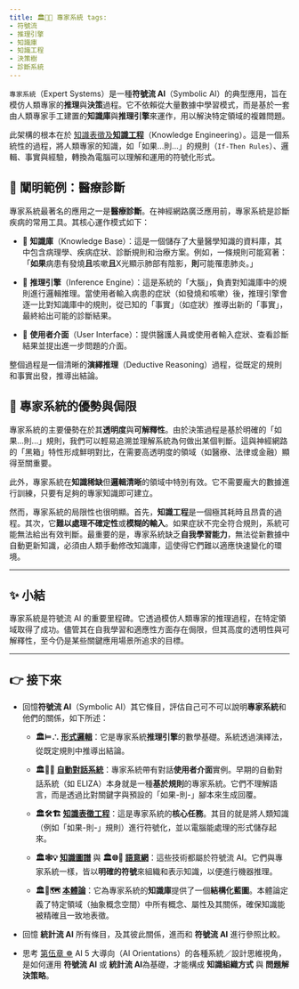 ```yaml
---
title: 🏛️🎁🧠 專家系統 tags:
- 符號流
- 推理引擎
- 知識庫
- 知識工程
- 決策樹
- 診斷系統
---
```


`專家系統`（Expert Systems）是一種**符號流 AI**（Symbolic AI）的典型應用，旨在模仿人類專家的**推理**與**決策**過程。它不依賴從大量數據中學習模式，而是基於一套由人類專家手工建置的**知識庫**與**推理引擎**來運作，用以解決特定領域的複雜問題。

此架構的根本在於 [知識表徵及**知識工程**](03-04-knowledge_representation.zh-hant)（Knowledge Engineering）。這是一個系統性的過程，將人類專家的知識，如「如果...則...」的規則（`If-Then Rules`）、邏輯、事實與經驗，轉換為電腦可以理解和運用的符號化形式。

## 🛅 闡明範例：醫療診斷

專家系統最著名的應用之一是**醫療診斷**。在神經網路廣泛應用前，專家系統是診斷疾病的常用工具。其核心運作模式如下：

- 🎁 **知識庫**（Knowledge Base）：這是一個儲存了大量醫學知識的資料庫，其中包含病理學、疾病症狀、診斷規則和治療方案。例如，一條規則可能寫著：「**如果**病患有發燒**且**咳嗽**且**X光顯示肺部有陰影，**則**可能罹患肺炎。」
    
- 🧠 **推理引擎**（Inference Engine）：這是系統的「大腦」，負責對知識庫中的規則進行邏輯推理。當使用者輸入病患的症狀（如發燒和咳嗽）後，推理引擎會逐一比對知識庫中的規則，從已知的「事實」（如症狀）推導出新的「事實」，最終給出可能的診斷結果。
    
- 💬 **使用者介面**（User Interface）：提供醫護人員或使用者輸入症狀、查看診斷結果並提出進一步問題的介面。
    

整個過程是一個清晰的**演繹推理**（Deductive Reasoning）過程，從既定的規則和事實出發，推導出結論。

## 🌟 專家系統的優勢與侷限

專家系統的主要優勢在於其**透明度**與**可解釋性**。由於決策過程是基於明確的「如果...則...」規則，我們可以輕易追溯並理解系統為何做出某個判斷。這與神經網路的「黑箱」特性形成鮮明對比，在需要高透明度的領域（如醫療、法律或金融）顯得至關重要。

此外，專家系統在**知識稀缺**但**邏輯清晰**的領域中特別有效。它不需要龐大的數據進行訓練，只要有足夠的專家知識即可建立。

然而，專家系統的局限性也很明顯。首先，**知識工程**是一個極其耗時且昂貴的過程。其次，它**難以處理不確定性**或**模糊的輸入**。如果症狀不完全符合規則，系統可能無法給出有效判斷。最重要的是，專家系統缺乏**自我學習能力**，無法從新數據中自動更新知識，必須由人類手動修改知識庫，這使得它們難以適應快速變化的環境。

***

## ✨ 小結

專家系統是符號流 AI 的重要里程碑。它透過模仿人類專家的推理過程，在特定領域取得了成功。儘管其在自我學習和適應性方面存在侷限，但其高度的透明性與可解釋性，至今仍是某些關鍵應用場景所追求的目標。

***

## 👉 接下來

- 回憶**符號流 AI**（Symbolic AI）其它條目，評估自己可不可以說明**專家系統**和他們的關係，如下所述：
	- **🏛️⊨∴ [形式邏輯](03-01-formal_logic.zh-hant)**：它是專家系統**推理引擎**的數學基礎。系統透過演繹法，從既定規則中推導出結論。
	    
	- **🏛️🤖💬 [自動對話系統](03-02-automatic_dialogue_systems.zh-hant)**：專家系統帶有對話**使用者介面**實例。早期的自動對話系統（如 ELIZA）本身就是一種**基於規則**的專家系統。它們不理解語言，而是透過比對關鍵字與預設的「如果-則-」腳本來生成回覆。
	    
	- **🏛️🛠️🏗️ [知識表徵工程](03-04-knowledge_representation.zh-hant)**：這是專家系統的**核心任務**。其目的就是將人類知識（例如「如果-則-」規則）進行符號化，並以電腦能處理的形式儲存起來。
	    
	- **🏛️🕸💡 [知識圖譜](03-04-knowledge_representation.zh-hant)** 與 **🏛️🌐🔗 [語意網](03-06-semantic_web.zh-hant)**：這些技術都屬於符號流 AI。它們與專家系統一樣，皆以**明確的符號**來組織和表示知識，以便進行機器推理。
	    
	- **🏛️🌌🗺️ [本體論](03-07-ontology.zh-hant)**：它為專家系統的**知識庫**提供了一個**結構化藍圖**。本體論定義了特定領域（抽象概念空間）中所有概念、屬性及其關係，確保知識能被精確且一致地表徵。

- 回憶 **統計流 AI** 所有條目，及其彼此關係，進而和 **符號流 AI** 進行參照比較。
- 思考 [第伍章 ☸](05----ai_orientations.zh-hant) AI 5 大導向（AI Orientations）的各種系統／設計思維視角，是如何運用 **符號流 AI** 或 **統計流 AI**為基礎，才能構成 **知識組織方式** 與 **問題解決策略**。